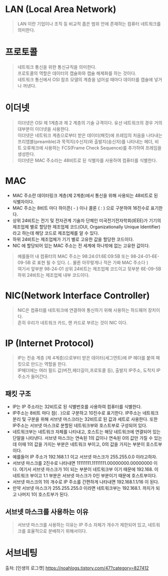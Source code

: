 # LAN (Local Area Network)
> LAN 이란 기업이나 조직 등 비교적 좁은 범위 안에 존재하는 컴퓨터 네트워크를 의미한다.
# 프로토콜
> 네트워크 통신을 위한 통신규칙을 의미한다.\
 프로토콜의 역할은 데이터의 캡슐화와 캡슐 해제화를 하는 것이다.\
 네트워크 통신에서 OSI 참조 모델의 계층을 넘어설 때마다 데이터를 캡슐에 넣거나 꺼낸다.
# 이더넷
> 이더넷은 OSI 제 1계층과 제 2 계층의 기술 규격이다. 유선 네트워크의 경우 거의 대부분이 이더넷을 사용한다.\
이더넷은 네트워크 계층으로부터 받은 데이터(패킷)에 프레임의 처음을 나타내는 프리앰블(preamble)과 목적지(수신자)와 출발지(송신자)를 나타내는 헤더, 비트 오류체크에 사용하는 FCS(Frame Check Sequence)를 추가하여 프레임을 생성한다. \
이더넷은 MAC 주소라는 48비트로 된 식별자를 사용하여 컴퓨터를 식별한다.
# MAC
- MAC 주소란 데이터링크 계층(제 2계층)에서 통신을 위해 사용되는 48비트로 된 식별자이다.
- MAC 주소는 8비트 마다 하이픈( - ) 이나 콜론 ( : ) 으로 구분하여 16진수로 표기한다.
- 상위 24비트는 전기 및 전자관계 기술자 단체인 미국전기전자학회(IEEE)가 기기의 제조업체 별로 할당한 제조업체 코드(OUI, Organizationally Unique Identifier) 라고 하는데 해당 코드로 제조업체를 알 수 있다.
- 하위 24비트는 제조업체가 기기 별로 고유한 값을 할당한 코드이다.
- NIC 에 할당되어 있는 MAC 주소는 전 세계에 하나밖에 없는 고유한 값이다.
> 예를들어 내 컴퓨터의 MAC 주소는 98:24:01:6E:09:5B 또는 98-24-01-6E-09-5B 로 표현 될 수 있다. (.. 물론 아무렇게나 적은 가짜 MAC 주소다 )\
여기서 앞부분 98-24-01 상위 24비트는 제조업체 코드이고 뒷부분 6E-09-5B 하위 24비트는 제조업체 내부 코드이다.

# NIC(Network Interface Controller)
> NIC은 컴퓨터를 네트워크에 연결하여 통신하기 위해 사용하는 하드웨어 장치이다.\
흔히 우리가 네트워크 카드, 랜 카드로 부르는 것이 NIC 이다.

# IP (Internet Protocol)
> IP는 전송 계층 (제 4계층)으로부터 받은 데이터(세그먼트)에 IP 헤더를 붙여 패킷으로 만드는 역할을 한다.\
IP헤더에는 여러 필드 값(버전,헤더길이,프로토콜 등), 출발지 IP주소, 도착지 IP주소가 들어간다.
## 패킷 구조
- IP는 IP 주소라는 32비트로 된 식별번호를 사용하여 컴퓨터를 식별한다.
- IP주소는 8비트 마다 점( . )으로 구분하고 10진수로 표기한다. IP주소는 네트워크 분리 및 구분을 위해 서브넷 마스크라는 32비트로 된 값과 세트로 사용한다. 또한 IP주소는 서브넷 마스크로 분할된 네트워크부와 호스트부로 구성되어 있다.
- 네트워크부는 네트워크 자체를 나타내고, 호스트는 해당 네트워크에 연결되어 있는 단말을 나타낸다. 서브넷 마스크는 연속된 1의 값이나 연속된 0의 값만 가질 수 있는데 이때 1의 값을 가지는 부분은 네트워크 부이고, 0의 값을 가지는 부분이 호스트부이다.
- 예를들어 IP 주소가 192.168.1.1 이고 서브넷 마스크가 255.255.0.0 이라고하자.
- 서브넷 마스크를 2진수로 나타내면 11111111.11111111.00000000.00000000 이다. 여기서 서브넷 마스크가 1이 되는 부분이 네트워크부 이기 때문에 192.168. 이 네트워크 부이고 1.1 부분은 서브넷 마스크가 0인 부분이기 때문에 호스트부이다.
- 서브넷 마스크의 1의 개수로 IP 주소를 간편하게 나타내면 192.168.1.1/16 이 된다.
- 만약 서브넷 마스크가 255.255.255.0 이라면 네트워크부는 192.168.1. 까지가 되고 나머지 1이 호스트부가 된다.
## 서브넷 마스크를 사용하는 이유
 > 서브넷 마스크를 사용하는 이유는 IP 주소 자체가 개수가 제한되어 있고, 네트워크를 효율적으로 분배하기 위해서이다.
 
 # 서브네팅
 
 
출처: [인생의 로그캣] https://noahlogs.tistory.com/47?category=827412
